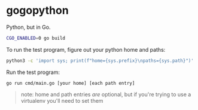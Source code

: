 # gogopython

Python, but in Go.

```bash
CGO_ENABLED=0 go build
```

To run the test program, figure out your python home and paths:

```bash
python3 -c 'import sys; print(f"home={sys.prefix}\npaths={sys.path}")'
```

Run the test program:

```
go run cmd/main.go [your home] [each path entry]
```

> note: home and path entries _are_ optional, but if you're trying to use a
> virtualenv you'll need to set them

